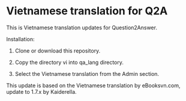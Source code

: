 # Vietnamese translation for Q2A

This is Vietnamese translation updates for Question2Answer.

Installation:

1. Clone or download this repository.

2. Copy the directory vi into qa_lang directory.

3. Select the Vietnamese translation from the Admin section.

This update is based on the Vietnamese translation by eBooksvn.com, update to 1.7.x by Kaiderella.
